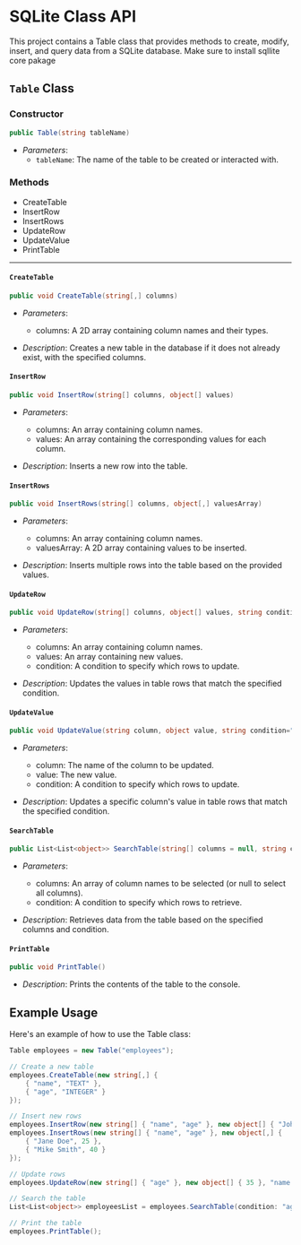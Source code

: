 # SQLite Class API

This project contains a Table class that provides methods to create, modify, insert, and query data from a SQLite database.
Make sure to install sqllite core pakage

## `Table` Class

### Constructor
```csharp
public Table(string tableName)
```
- *Parameters*:
  - `tableName`: The name of the table to be created or interacted with.

### Methods
* CreateTable
* InsertRow
* InsertRows
* UpdateRow
* UpdateValue
* PrintTable
---
#### `CreateTable`
```csharp
public void CreateTable(string[,] columns)
```
- *Parameters*:
  - columns: A 2D array containing column names and their types.

- *Description*:
  Creates a new table in the database if it does not already exist, with the specified columns.

#### `InsertRow`
```csharp
public void InsertRow(string[] columns, object[] values)
```
- *Parameters*:
  - columns: An array containing column names.
  - values: An array containing the corresponding values for each column.

- *Description*:
  Inserts a new row into the table.

#### `InsertRows`
```csharp
public void InsertRows(string[] columns, object[,] valuesArray)
```
- *Parameters*:
  - columns: An array containing column names.
  - valuesArray: A 2D array containing values to be inserted.

- *Description*:
  Inserts multiple rows into the table based on the provided values.

#### `UpdateRow`
```csharp
public void UpdateRow(string[] columns, object[] values, string condition="1=1")
```
- *Parameters*:
  - columns: An array containing column names.
  - values: An array containing new values.
  - condition: A condition to specify which rows to update.

- *Description*:
  Updates the values in table rows that match the specified condition.

#### `UpdateValue`
```csharp
public void UpdateValue(string column, object value, string condition="1=1")
```
- *Parameters*:
  - column: The name of the column to be updated.
  - value: The new value.
  - condition: A condition to specify which rows to update.

- *Description*:
  Updates a specific column's value in table rows that match the specified condition.

#### `SearchTable`
```csharp
public List<List<object>> SearchTable(string[] columns = null, string condition = "1=1")
```
- *Parameters*:
  - columns: An array of column names to be selected (or null to select all columns).
  - condition: A condition to specify which rows to retrieve.

- *Description*:
  Retrieves data from the table based on the specified columns and condition.

#### `PrintTable`
```csharp
public void PrintTable()
```
- *Description*:
  Prints the contents of the table to the console.

## Example Usage

Here's an example of how to use the Table class:

```csharp
Table employees = new Table("employees");

// Create a new table
employees.CreateTable(new string[,] {
    { "name", "TEXT" },
    { "age", "INTEGER" }
});

// Insert new rows
employees.InsertRow(new string[] { "name", "age" }, new object[] { "John Doe", 30 });
employees.InsertRows(new string[] { "name", "age" }, new object[,] {
    { "Jane Doe", 25 },
    { "Mike Smith", 40 }
});

// Update rows
employees.UpdateRow(new string[] { "age" }, new object[] { 35 }, "name = 'John Doe'");

// Search the table
List<List<object>> employeesList = employees.SearchTable(condition: "age > 30");

// Print the table
employees.PrintTable();
```
